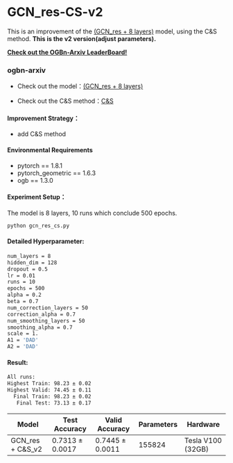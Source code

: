 # GCN_res-CS-v2
This is an improvement of the  [(GCN_res + 8 layers)](https://github.com/ytchx1999/ogbn_arxiv_GCN_res)  model, using the C&amp;S method. **This is the v2 version(adjust parameters).**

[**Check out the OGBn-Arxiv LeaderBoard!**](https://ogb.stanford.edu/docs/leader_nodeprop/#ogbn-arxiv)

### ogbn-arxiv

+ Check out the model：[(GCN_res + 8 layers)](https://github.com/ytchx1999/ogbn_arxiv_GCN_res)

+ Check out the C&S method：[C&S](https://arxiv.org/abs/2010.13993)

#### Improvement Strategy：

+ add C&S method

#### Environmental Requirements

+ pytorch == 1.8.1
+ pytorch_geometric == 1.6.3
+ ogb == 1.3.0

#### Experiment Setup：

The model is 8 layers, 10 runs which conclude 500 epochs.

```bash
python gcn_res_cs.py
```

#### Detailed Hyperparameter:

```bash
num_layers = 8
hidden_dim = 128
dropout = 0.5
lr = 0.01
runs = 10
epochs = 500
alpha = 0.2
beta = 0.7
num_correction_layers = 50
correction_alpha = 0.7
num_smoothing_layers = 50
smoothing_alpha = 0.7
scale = 1.
A1 = 'DAD'
A2 = 'DAD'
```

#### Result:

```bash
All runs:
Highest Train: 98.23 ± 0.02
Highest Valid: 74.45 ± 0.11
  Final Train: 98.23 ± 0.02
   Final Test: 73.13 ± 0.17
```

| Model            | Test Accuracy   | Valid Accuracy  | Parameters | Hardware          |
| ---------------- | --------------- | --------------- | ---------- | ----------------- |
| GCN_res + C&S_v2 | 0.7313 ± 0.0017 | 0.7445 ± 0.0011 | 155824     | Tesla V100 (32GB) |

